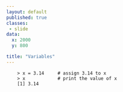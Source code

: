 ```yaml
---
layout: default
published: true
classes:
 - slide
data:
  x: 2000
  y: 800

title: "Variables"
---
```

		> x = 3.14     # assign 3.14 to x
		> x            # print the value of x
		[1] 3.14
